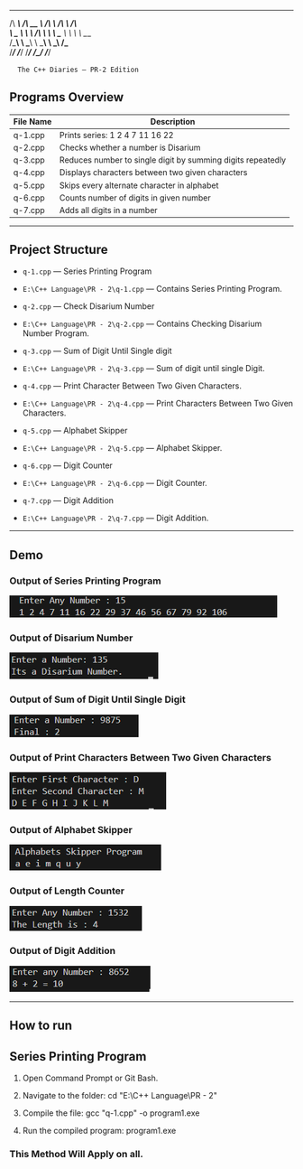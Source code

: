  ______     ______     __         __     ______
/\  ___\   /\  __ \   /\ \       /\ \   /\  ___\
\ \___  \  \ \ \/\ \  \ \ \____  \ \ \  \ \___  \
 \/\_____\  \ \_____\  \ \_____\  \ \_\  \/\_____\
  \/_____/   \/_____/   \/_____/   \/_/   \/_____/

      The C++ Diaries – PR-2 Edition

## Programs Overview

| File Name | Description |
|-----------|-------------|
| q-1.cpp   | Prints series: 1 2 4 7 11 16 22 |
| q-2.cpp   | Checks whether a number is Disarium |
| q-3.cpp   | Reduces number to single digit by summing digits repeatedly |
| q-4.cpp   | Displays characters between two given characters |
| q-5.cpp   | Skips every alternate character in alphabet |
| q-6.cpp   | Counts number of digits in given number |
| q-7.cpp   | Adds all digits in a number |

---

## Project Structure

- `q-1.cpp` — Series Printing Program 
- `E:\C++ Language\PR - 2\q-1.cpp` — Contains Series Printing Program.

- `q-2.cpp` — Check Disarium Number
- `E:\C++ Language\PR - 2\q-2.cpp` — Contains Checking Disarium Number Program.

- `q-3.cpp` — Sum of Digit Until Single digit 
- `E:\C++ Language\PR - 2\q-3.cpp` — Sum of digit until single Digit.

- `q-4.cpp` — Print Character Between Two Given Characters. 
- `E:\C++ Language\PR - 2\q-4.cpp` — Print Characters Between Two Given Characters.

- `q-5.cpp` — Alphabet Skipper 
- `E:\C++ Language\PR - 2\q-5.cpp` — Alphabet Skipper.

- `q-6.cpp` — Digit Counter 
- `E:\C++ Language\PR - 2\q-6.cpp` — Digit Counter.

- `q-7.cpp` — Digit Addition 
- `E:\C++ Language\PR - 2\q-7.cpp` — Digit Addition.

---

## Demo

### Output of Series Printing Program

![Input Screenshot](https://github.com/Rajdeep5270/the-cpp-diaries/blob/master/PR%20-%202/q-1.png)

### Output of Disarium Number

![Output Screenshot](https://github.com/Rajdeep5270/the-cpp-diaries/blob/master/PR%20-%202/q-2.png)

### Output of Sum of Digit Until Single Digit

![Output Screenshot](https://github.com/Rajdeep5270/the-cpp-diaries/blob/master/PR%20-%202/q-3.png)

### Output of Print Characters Between Two Given Characters

![Output Screenshot](https://github.com/Rajdeep5270/the-cpp-diaries/blob/master/PR%20-%202/q-4.png)

### Output of Alphabet Skipper

![Output Screenshot](https://github.com/Rajdeep5270/the-cpp-diaries/blob/master/PR%20-%202/q-5.png)

### Output of Length Counter

![Output Screenshot](https://github.com/Rajdeep5270/the-cpp-diaries/blob/master/PR%20-%202/q-6.png)

### Output of Digit Addition

![Output Screenshot](https://github.com/Rajdeep5270/the-cpp-diaries/blob/master/PR%20-%202/q-7.png)

---

## How to run

## Series Printing Program
1. Open Command Prompt or Git Bash.

2. Navigate to the folder:
   cd "E:\C++ Language\PR - 2"

3. Compile the file:
   gcc "q-1.cpp" -o program1.exe

4. Run the compiled program:
   program1.exe

### This Method Will Apply on all.
